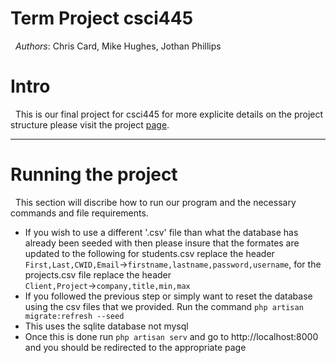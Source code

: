 Term Project csci445
===================

&nbsp;&nbsp;_Authors_: Chris Card, Mike Hughes, Jothan Phillips

# Intro #
&nbsp;&nbsp;This is our final project for csci445 for more explicite details on the project structure please visit the project [page](http://eecs.mines.edu/Courses/csci445/ASSIGN/TeamUnit3.html).

------
# Running the project #
&nbsp;&nbsp;This section will discribe how to run our program and the necessary commands and file requirements.
 - If you wish to use a different '.csv' file than what the database has already been seeded with then please insure that the formates are updated to the following for students.csv replace the header `First,Last,CWID,Email`&rarr;`firstname,lastname,password,username`, for the projects.csv file replace the header `Client,Project`&rarr;`company,title,min,max`
 - If you followed the previous step or simply want to reset the database using the csv files that we provided. Run the command `php artisan migrate:refresh --seed`
 - This uses the sqlite database not mysql
 - Once this is done run `php artisan serv` and go to http://localhost:8000 and you should be redirected to the appropriate page